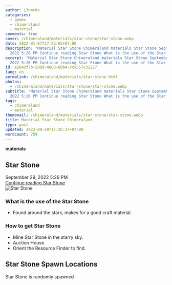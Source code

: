 ```yaml
---
author: L3n4r0x
categories:
  - games
  - chimeraland
  - material
comments: true
cover: /chimeraland/materials/star-stone/star-stone.webp
date: 2022-01-07T17:56:03+07:00
description: "Material Star Stone Chimeraland materials Star Stone September 29,
  2022 5:26 PM Continue reading Star Stone What is the use of the Star Stone "
excerpt: "Material Star Stone Chimeraland materials Star Stone September 29,
  2022 5:26 PM Continue reading Star Stone What is the use of the Star Stone "
id: e204cf7b-506d-4888-88b4-cc9557c32257
lang: en
permalink: /chimeraland/materials/star-stone.html
photos:
  - /chimeraland/materials/star-stone/star-stone.webp
subtitle: "Material Star Stone Chimeraland materials Star Stone September 29,
  2022 5:26 PM Continue reading Star Stone What is the use of the Star Stone "
tags:
  - chimeraland
  - material
thumbnail: /chimeraland/materials/star-stone/star-stone.webp
title: Material Star Stone Chimeraland
type: post
updated: 2022-09-29T17:26:37+07:00
wordcount: 759
---
```


<link
  rel="stylesheet"
  href="https://rawcdn.githack.com/dimaslanjaka/Web-Manajemen/870a349/css/bootstrap-5-3-0-alpha3-wrapper.css"
/>
<section id="bootstrap-wrapper">
  <div data-bs-theme="dark">
    <div
      class="row g-0 border rounded overflow-hidden flex-md-row mb-4 shadow-sm position-relative bg-dark text-light"
    >
      <div class="col p-4 d-flex flex-column position-static">
        <strong class="d-inline-block mb-2 text-success">materials</strong>
        <h2 class="mb-0">Star Stone</h2>
        <div class="mb-1 text-muted">September 29, 2022 5:26 PM</div>
        <a
          href="/chimeraland/materials/star-stone.html"
          class="stretched-link d-none text-primary"
          >Continue reading Star Stone</a
        >
      </div>
      <div class="col-auto d-none d-md-block d-lg-block">
        <img
          src="https://www.webmanajemen.com/chimeraland/materials/star-stone/star-stone.webp"
          alt="Star Stone"
        />
      </div>
    </div>
    <div class="row">
      <div class="col-lg-6 col-12 mb-2">
        <div class="card">
          <div class="card-body">
            <h3 class="card-title">What is the use of the Star Stone</h3>
            <div class="card-text">
              <ul>
                <li>
                  Found around the stars, makes for a good craft material.
                </li>
              </ul>
            </div>
          </div>
        </div>
      </div>
      <div class="col-lg-6 col-12 mb-2">
        <div class="card">
          <div class="card-body">
            <h3 class="card-title">How to get Star Stone</h3>
            <div class="card-text">
              <ul>
                <li>Mine Star Stone in the starry sky.</li>
                <li>Auction House.</li>
                <li>Orient the Resource Finder to find.</li>
              </ul>
            </div>
          </div>
        </div>
      </div>
      <div class="col-12 mb-2">
        <h2>Star Stone Spawn Locations</h2>
        <p>Star Stone is randomly spawned</p>
      </div>
    </div>
  </div>
</section>